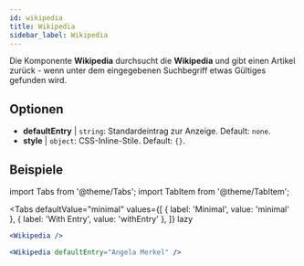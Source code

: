 ```yaml
---
id: wikipedia 
title: Wikipedia
sidebar_label: Wikipedia
---
```


Die Komponente **Wikipedia** durchsucht die **Wikipedia** und gibt einen Artikel zurück - wenn unter dem eingegebenen Suchbegriff etwas Gültiges gefunden wird.

## Optionen

* __defaultEntry__ | `string`: Standardeintrag zur Anzeige. Default: `none`.
* __style__ | `object`: CSS-Inline-Stile. Default: `{}`.


## Beispiele

import Tabs from '@theme/Tabs';
import TabItem from '@theme/TabItem';

<Tabs
    defaultValue="minimal"
    values={[
        { label: 'Minimal', value: 'minimal' },
        { label: 'With Entry', value: 'withEntry' },
    ]}
    lazy
>

<TabItem value="minimal">

```jsx live
<Wikipedia />
```

</TabItem>

<TabItem value="withEntry">

```jsx live
<Wikipedia defaultEntry="Angela Merkel" />
```

</TabItem>

</Tabs>
